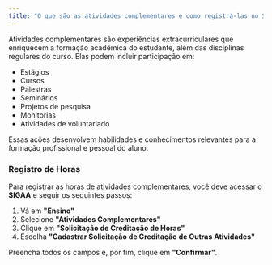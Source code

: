 ```yaml
---
title: "O que são as atividades complementares e como registrá-las no Sigaa?"
---
```


Atividades complementares são experiências extracurriculares que enriquecem a formação acadêmica do estudante, além das disciplinas regulares do curso. Elas podem incluir participação em:

- Estágios
- Cursos
- Palestras
- Seminários
- Projetos de pesquisa
- Monitorias
- Atividades de voluntariado

Essas ações desenvolvem habilidades e conhecimentos relevantes para a formação profissional e pessoal do aluno.

### Registro de Horas

Para registrar as horas de atividades complementares, você deve acessar o **SIGAA** e seguir os seguintes passos:

1. Vá em **"Ensino"**
2. Selecione **"Atividades Complementares"**
3. Clique em **"Solicitação de Creditação de Horas"**
4. Escolha **"Cadastrar Solicitação de Creditação de Outras Atividades"**

Preencha todos os campos e, por fim, clique em **"Confirmar"**.
